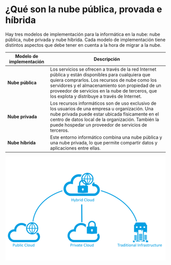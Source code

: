 # **¿Qué son la nube pública, provada e híbrida**

Hay tres modelos de implementación para la informática en la nube: nube pública, nube privada y nube híbrida. Cada modelo de implementación tiene distintos aspectos que debe tener en cuenta a la hora de migrar a la nube.

|**Modelo de implementación**| **Descripción** |
|------------|----------|
| **Nube pública** | Los servicios se ofrecen a través de la red Internet pública y están disponibles para cualquiera que quiera comprarlos. Los recursos de nube como los servidores y el almacenamiento son propiedad de un proveedor de servicios en la nube de terceros, que los explota y distribuye a través de Internet. |
|**Nube privada** |   Los recursos informáticos son de uso exclusivo de los usuarios de una empresa u organización. Una nube privada puede estar ubicada físicamente en el centro de datos local de la organización. También la puede hospedar un proveedor de servicios de terceros.|
|**Nube híbrida** | Este entorno informático combina una nube pública y una nube privada, lo que permite compartir datos y aplicaciones entre ellas. |


![Modelos de implementación](tiposnubes.png)


